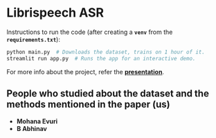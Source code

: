 # Librispeech ASR

Instructions to run the code (after creating a **`venv`** from the **`requirements.txt`**):

```sh
python main.py  # Downloads the dataset, trains on 1 hour of it.
streamlit run app.py  # Runs the app for an interactive demo.
```

For more info about the project, refer the [**presentation**](Presentation.pdf).

## People who studied about the dataset and the methods mentioned in the paper (us)

- **Mohana Evuri**
- **B Abhinav**
